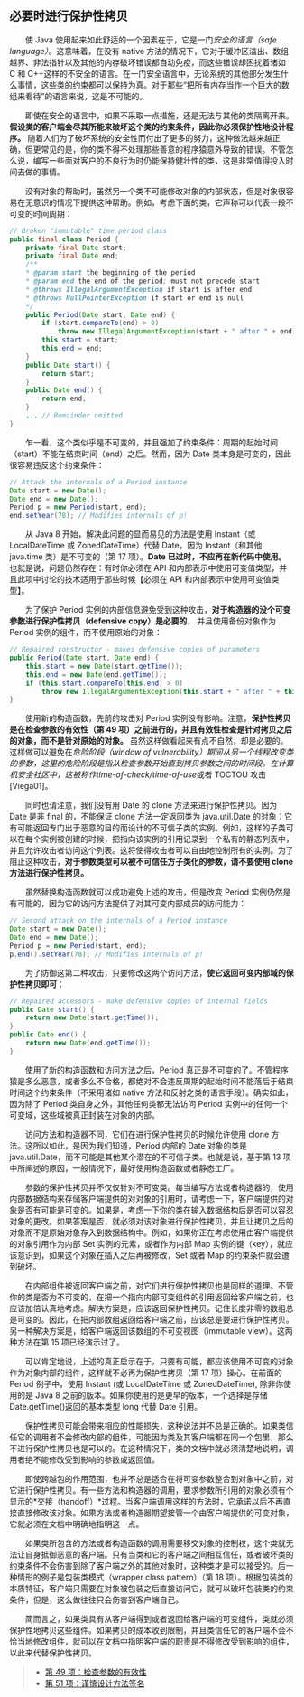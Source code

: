## 必要时进行保护性拷贝

&emsp;&emsp;使 Java 使用起来如此舒适的一个因素在于，它是一门*安全的语言（safe language）*。这意味着，在没有 native 方法的情况下，它对于缓冲区溢出、数组越界、非法指针以及其他的内存破坏错误都自动免疫，而这些错误却困扰着诸如 C 和 C++这样的不安全的语言。在一门安全语言中，无论系统的其他部分发生什么事情，这些类的约束都可以保持为真。对于那些“把所有内存当作一个巨大的数组来看待”的语言来说，这是不可能的。

&emsp;&emsp;即使在安全的语言中，如果不采取一点措施，还是无法与其他的类隔离开来。**假设类的客户端会尽其所能来破坏这个类的约束条件，因此你必须保护性地设计程序。** 随着人们为了破坏系统的安全性而付出了更多的努力，这种做法越来越正确，但更常见的是，你的类不得不处理那些善意的程序猿意外导致的错误。不管怎么说，编写一些面对客户的不良行为时仍能保持健壮性的类，这是非常值得投入时间去做的事情。

&emsp;&emsp;没有对象的帮助时，虽然另一个类不可能修改对象的内部状态，但是对象很容易在无意识的情况下提供这种帮助。例如，考虑下面的类，它声称可以代表一段不可变的时间周期：

```java
// Broken "immutable" time period class
public final class Period {
    private final Date start;
    private final Date end;
    /**
    * @param start the beginning of the period
    * @param end the end of the period; must not precede start
    * @throws IllegalArgumentException if start is after end
    * @throws NullPointerException if start or end is null
    */
    public Period(Date start, Date end) {
        if (start.compareTo(end) > 0)
            throw new IllegalArgumentException(start + " after " + end);
        this.start = start;
        this.end = end;
    }
    public Date start() {
        return start;
    }
    public Date end() {
        return end;
    }
    ... // Remainder omitted
}
```

&emsp;&emsp;乍一看，这个类似乎是不可变的，并且强加了约束条件：周期的起始时间（start）不能在结束时间（end）之后。然而，因为 Date 类本身是可变的，因此很容易违反这个约束条件：

```java
// Attack the internals of a Period instance
Date start = new Date();
Date end = new Date();
Period p = new Period(start, end);
end.setYear(78); // Modifies internals of p!
```

&emsp;&emsp;从 Java 8 开始，解决此问题的显而易见的方法是使用 Instant（或 LocalDateTime 或 ZonedDateTime）代替 Date，因为 Instant（和其他 java.time 类）是不可变的（第 17 项）。**Date 已过时，不应再在新代码中使用。** 也就是说，问题仍然存在：有时你必须在 API 和内部表示中使用可变值类型，并且此项中讨论的技术适用于那些时候【必须在 API 和内部表示中使用可变值类型】。

&emsp;&emsp;为了保护 Period 实例的内部信息避免受到这种攻击，**对于构造器的没个可变参数进行保护性拷贝（defensive copy）是必要的**， 并且使用备份对象作为 Period 实例的组件，而不使用原始的对象：

```java
// Repaired constructor - makes defensive copies of parameters
public Period(Date start, Date end) {
    this.start = new Date(start.getTime());
    this.end = new Date(end.getTime());
    if (this.start.compareTo(this.end) > 0)
        throw new IllegalArgumentException(this.start + " after " + this.end);
}
```

&emsp;&emsp;使用新的构造函数，先前的攻击对 Period 实例没有影响。注意，**保护性拷贝是在检查参数的有效性（第 49 项）之前进行的，并且有效性检查是针对拷贝之后的对象，而不是针对原始的对象。** 虽然这样做看起来有点不自然，却是必要的。这样做可以避免在*危险阶段（window of vulnerability）*期间从另一个线程改变类的参数，这里的危险阶段是指从检查参数开始直到拷贝参数之间的时间段。在计算机安全社区中，这被称作*time-of-check/time-of-use*或者 TOCTOU 攻击\[Viega01\]。

&emsp;&emsp;同时也请注意，我们没有用 Date 的 clone 方法来进行保护性拷贝。因为 Date 是非 final 的，不能保证 clone 方法一定返回类为 java.util.Date 的对象：它有可能返回专门出于恶意的目的而设计的不可信子类的实例。例如，这样的子类可以在每个实例被创建的时候，把指向该实例的引用记录到一个私有的静态列表中，并且允许攻击者访问这个列表。这将使得攻击者可以自由地控制所有的实例。为了阻止这种攻击，**对于参数类型可以被不可信任方子类化的参数，请不要使用 clone 方法进行保护性拷贝。**

&emsp;&emsp;虽然替换构造函数就可以成功避免上述的攻击，但是改变 Period 实例仍然是有可能的，因为它的访问方法提供了对其可变内部成员的访问能力：

```java
// Second attack on the internals of a Period instance
Date start = new Date();
Date end = new Date();
Period p = new Period(start, end);
p.end().setYear(78); // Modifies internals of p!
```

&emsp;&emsp;为了防御这第二种攻击，只要修改这两个访问方法，**使它返回可变内部域的保护性拷贝即可**：

```java
// Repaired accessors - make defensive copies of internal fields
public Date start() {
    return new Date(start.getTime());
}
public Date end() {
    return new Date(end.getTime());
}
```

&emsp;&emsp;使用了新的构造函数和访问方法之后，Period 真正是不可变的了。不管程序猿是多么恶意，或者多么不合格，都绝对不会违反周期的起始时间不能落后于结束时间这个约束条件（不采用诸如 native 方法和反射之类的语言手段）。确实如此，因为除了 Period 类自身之外，其他任何类都无法访问 Period 实例中的任何一个可变域，这些域被真正封装在对象的内部。

&emsp;&emsp;访问方法和构造器不同，它们在进行保护性拷贝的时候允许使用 clone 方法。这所以如此，是因为我们知道，Period 内部的 Date 对象的类是 java.util.Date，而不可能是其他某个潜在的不可信子类。也就是说，基于第 13 项中所阐述的原因，一般情况下，最好使用构造函数或者静态工厂。

&emsp;&emsp;参数的保护性拷贝并不仅仅针对不可变类。每当编写方法或者构造器的，使用内部数据结构来存储客户端提供的对对象的引用时，请考虑一下，客户端提供的对象是否有可能是可变的。如果是，考虑一下你的类在输入数据结构后是否可以容忍对象的更改。如果答案是否，就必须对该对象进行保护性拷贝，并且让拷贝之后的对象而不是原始对象存入到数据结构中。例如，如果你正在考虑使用由客户端提供的对象引用作为内部 Set 实例的元素，或者作为内部 Map 实例的键（key），就应该意识到，如果这个对象在插入之后再被修改，Set 或者 Map 的约束条件就会遭到破坏。

&emsp;&emsp;在内部组件被返回客户端之前，对它们进行保护性拷贝也是同样的道理。不管你的类是否为不可变的，在把一个指向内部可变组件的引用返回给客户端之前，也应该加倍认真地考虑。解决方案是，应该返回保护性拷贝。记住长度非零的数组总是可变的。因此，在把内部数组返回给客户端之前，应该总是要进行保护性拷贝。另一种解决方案是，给客户端返回该数组的不可变视图（immutable view）。这两种方法在第 15 项已经演示过了。

&emsp;&emsp;可以肯定地说，上述的真正启示在于，只要有可能，都应该使用不可变的对象作为对象内部的组件，这样就不必再为保护性拷贝（第 17 项）操心。在前面的 Period 例子中，使用 Instant (或 LocalDateTime 或 ZonedDateTime), 除非你使用的是 Java 8 之前的版本。如果你使用的是更早的版本，一个选择是存储 Date.getTime()返回的基本类型 long 代替 Date 引用。

&emsp;&emsp;保护性拷贝可能会带来相应的性能损失，这种说法并不总是正确的。如果类信任它的调用者不会修改内部的组件，可能因为类及其客户端都在同一个包里，那么不进行保护性拷贝也是可以的。在这种情况下，类的文档中就必须清楚地说明，调用者绝不能修改受到影响的参数或返回值。

&emsp;&emsp;即使跨越包的作用范围，也并不总是适合在将可变参数整合到对象中之前，对它进行保护性拷贝。有一些方法和构造器的调用，要求参数所引用的对象必须有个显示的*交接（handoff）*过程。当客户端调用这样的方法时，它承诺以后不再直接直接修改该对象。如果方法或者构造器期望接管一个由客户端提供的可变对象，它就必须在文档中明确地指明这一点。

&emsp;&emsp;如果类所包含的方法或者构造函数的调用需要移交对象的控制权，这个类就无法让自身抵御恶意的客户端。只有当类和它的客户端之间相互信任，或者破坏类的约束条件不会伤害到除了客户端之外的其他对象时，这种类才是可以接受的。后一种情形的例子是包装类模式（wrapper class pattern）（第 18 项）。根据包装类的本质特征，客户端只需要在对象被包装之后直接访问它，就可以破坏包装类的约束条件，但是，这么做往往只会伤害到客户端自己。

&emsp;&emsp;简而言之，如果类具有从客户端得到或者返回给客户端的可变组件，类就必须保护性地拷贝这些组件。如果拷贝的成本收到限制，并且类信任它的客户端不会不恰当地修改组件，就可以在文档中指明客户端的职责是不得修改受到影响的组件，以此来代替保护性拷贝。

> - [第 49 项：检查参数的有效性](https://gitee.com/lin-mt/effective-java-third-edition/blob/master/第08章：方法/第49项：检查参数的有效性.md)
> - [第 51 项：谨慎设计方法签名](https://gitee.com/lin-mt/effective-java-third-edition/blob/master/第08章：方法/第51项：谨慎设计方法签名.md)
